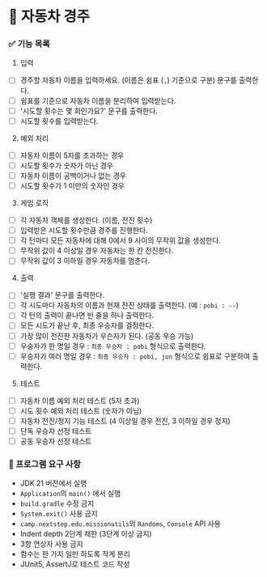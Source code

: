 # 🚀 자동차 경주 

### ✅ 기능 목록 
1. 입력
- [ ] 경주할 자동차 이름을 입력하세요. (이름은 쉼표 (`,`) 기준으로 구분) 문구를 출력한다. 
- [ ] 쉼표를 기준으로 자동차 이름을 분리하여 입력받는다. 
- [ ] '시도할 횟수는 몇 회인가요?' 문구를 출력한다. 
- [ ] 시도할 횟수를 입력받는다. 

2. 예외 처리 
- [ ] 자동차 이름이 5자를 초과하는 경우 
- [ ] 시도할 횟수가 숫자가 아닌 경우
- [ ] 자동차 이름이 공백이거나 없는 경우 
- [ ] 시도할 횟수가 1 미만의 숫자인 경우 

3. 게임 로직 
- [ ] 각 자동차 객체를 생성한다. (이름, 전진 횟수) 
- [ ] 입력받은 시도할 횟수만큼 경주를 진행한다. 
- [ ] 각 턴마다 모든 자동차에 대해 0에서 9 사이의 무작위 값을 생성한다. 
- [ ] 무작위 값이 4 이상일 경우 자동차는 한 칸 전진한다. 
- [ ] 무작위 값이 3 이하일 경우 자동차를 멈춘다. 

4. 출력 
- [ ] '실행 결과' 문구를 출력한다. 
- [ ] 각 시도마다 자동차의 이름과 현재 전진 상태를 출력한다. (예 : `pobi : --`)
- [ ] 각 턴의 출력이 끝나면 빈 줄을 하나 출력한다. 
- [ ] 모든 시도가 끝난 후, 최종 우승자를 결정한다. 
- [ ] 가장 많이 전진한 자동차가 우슨자가 된다. (공동 우승 가능) 
- [ ] 우숭자가 한 명일 경우 : `최종 우승자 : pobi` 형식으로 출력한다. 
- [ ] 우승자가 여러 명일 경우 : `최종 우승자 : pobi, jun` 형식으로 쉼표로 구분하여 출력한다.

5. 테스트 
- [ ] 자동차 이름 예외 처리 테스트 (5자 초과)
- [ ] 시도 횟수 예외 처리 테스트 (숫자가 아님)
- [ ] 자동차 전진/정지 기능 테스트 (4 이상일 경우 전진, 3 이하일 경우 정지)
- [ ] 단독 우승자 선정 테스트 
- [ ] 공동 우승자 선정 테스트 

### 📌 프로그램 요구 사항 
- JDK 21 버전에서 실행 
- `Application`의 `main()` 에서 실행 
- `build.gradle` 수정 금지 
- `System.exit()` 사용 금지 
- `camp.nextstep.edu.missionutils`의 `Randoms`, `Console` API 사용 
- Indent depth 2단계 제한 (3단계 이상 금지)
- 3항 연상자 사용 금지 
- 함수는 한 가지 일만 하도록 작게 분리 
- JUnit5, AssertJ로 테스트 코드 작성